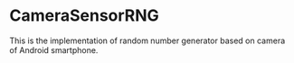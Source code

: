# CameraSensorRNG
This is the implementation of random number generator based on camera of Android smartphone.
